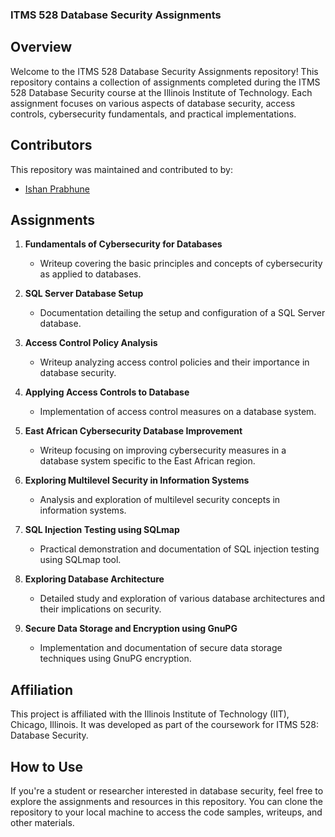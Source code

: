 ###  ITMS 528 Database Security Assignments

## Overview
Welcome to the ITMS 528 Database Security Assignments repository! This repository contains a collection of assignments completed during the ITMS 528 Database Security course at the Illinois Institute of Technology. Each assignment focuses on various aspects of database security, access controls, cybersecurity fundamentals, and practical implementations.

## Contributors
This repository was maintained and contributed to by:

- [Ishan Prabhune](https://github.com/Ishan9100)

## Assignments
1. **Fundamentals of Cybersecurity for Databases**
   - Writeup covering the basic principles and concepts of cybersecurity as applied to databases.

2. **SQL Server Database Setup**
   - Documentation detailing the setup and configuration of a SQL Server database.

3. **Access Control Policy Analysis**
   - Writeup analyzing access control policies and their importance in database security.

4. **Applying Access Controls to Database**
   - Implementation of access control measures on a database system.

5. **East African Cybersecurity Database Improvement**
   - Writeup focusing on improving cybersecurity measures in a database system specific to the East African region.

6. **Exploring Multilevel Security in Information Systems**
   - Analysis and exploration of multilevel security concepts in information systems.

7. **SQL Injection Testing using SQLmap**
   - Practical demonstration and documentation of SQL injection testing using SQLmap tool.

8. **Exploring Database Architecture**
   - Detailed study and exploration of various database architectures and their implications on security.

9. **Secure Data Storage and Encryption using GnuPG**
   - Implementation and documentation of secure data storage techniques using GnuPG encryption.


## Affiliation
This project is affiliated with the Illinois Institute of Technology (IIT), Chicago, Illinois. It was developed as part of the coursework for ITMS 528: Database Security.

## How to Use
If you're a student or researcher interested in database security, feel free to explore the assignments and resources in this repository. You can clone the repository to your local machine to access the code samples, writeups, and other materials.
